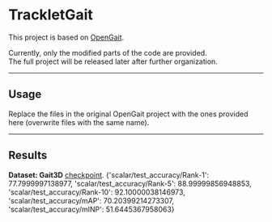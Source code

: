 # TrackletGait

This project is based on [OpenGait](https://github.com/ShiqiYu/OpenGait).

Currently, only the modified parts of the code are provided.  
The full project will be released later after further organization.

---

## Usage
Replace the files in the original OpenGait project with the ones provided here (overwrite files with the same name).

---

## Results

**Dataset: Gait3D**
[checkpoint](https://drive.google.com/file/d/18KKxCVshTKX6ewwOn2rwf815uM32kIET/view?usp=sharing).
{'scalar/test_accuracy/Rank-1': 77.7999997138977, 'scalar/test_accuracy/Rank-5': 88.99999856948853, 'scalar/test_accuracy/Rank-10': 92.10000038146973, 'scalar/test_accuracy/mAP': 70.20399214273307, 'scalar/test_accuracy/mINP': 51.6445367958063}


